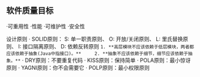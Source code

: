 ## 软件质量目标

·可重用性 
·性能 
·可维护性 
·安全性

设计原则
	·	SOLID原则：
		S: 单一职责原则、
		O: 开放/关闭原则、
		L: 里氏替换原则、
		I:  接口隔离原则、
		D: 依赖反转原则 
			```
			1. **高层模块不应该依赖于低层模块，两者都应该依赖于抽象(Java中指接口)。**    
			2. **抽象不应该依赖于细节，细节应该依赖于抽象。**
			```
	·	DRY原则：不要重复代码 
	·	KISS原则：保持简单 
	·	POLA原则：最小惊讶原则 
	·   YAGNI原则：你不会需要它 
	·   POLP原则：最小权限原则
			


